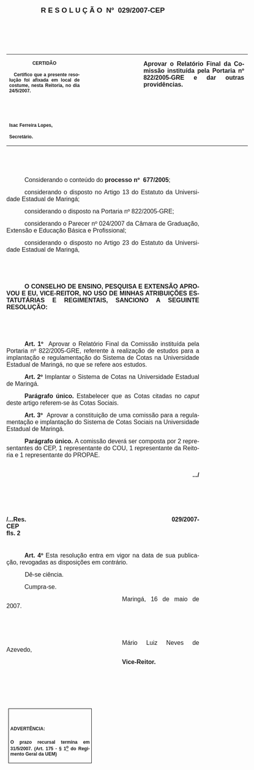 <body lang=PT-BR link=blue vlink=purple style='tab-interval:35.3pt'>

<div class=Section1>

<p class=MsoNormal align=center style='text-align:center'><b style='mso-bidi-font-weight:
normal'><span style='font-size:14.0pt;font-family:Arial'>R E S O L U Ç Ã O<span
style='mso-spacerun:yes'>  </span>Nº<span style='mso-spacerun:yes'>  </span>029/2007-CEP<o:p></o:p></span></b></p>

<p class=BodyText21><span style='font-size:10.0pt;font-family:Arial;mso-bidi-font-family:
"Times New Roman"'><o:p>&nbsp;</o:p></span></p>

<p class=BodyText21><span style='font-size:10.0pt;font-family:Arial;mso-bidi-font-family:
"Times New Roman"'><o:p>&nbsp;</o:p></span></p>

<p class=BodyText21><span style='font-size:10.0pt;font-family:Arial;mso-bidi-font-family:
"Times New Roman"'><o:p>&nbsp;</o:p></span></p>

<table class=MsoNormalTable border=0 cellspacing=0 cellpadding=0 width=631
 style='width:473.2pt;border-collapse:collapse;mso-padding-alt:0cm 5.4pt 0cm 5.4pt'>
 <tr style='mso-yfti-irow:0;mso-yfti-firstrow:yes;mso-yfti-lastrow:yes'>
  <td width=196 valign=top style='width:147.15pt;padding:0cm 5.4pt 0cm 5.4pt'>
  <p class=MsoNormal align=center style='text-align:center'><b
  style='mso-bidi-font-weight:normal'><span style='font-size:9.0pt;mso-bidi-font-size:
  10.0pt;font-family:Arial;mso-bidi-font-family:"Times New Roman"'>CERTIDÃO<o:p></o:p></span></b></p>
  <p class=MsoNormal style='text-align:justify'><b style='mso-bidi-font-weight:
  normal'><span style='font-size:9.0pt;mso-bidi-font-size:10.0pt;font-family:
  Arial;mso-bidi-font-family:"Times New Roman"'><span
  style='mso-spacerun:yes'>   </span>Certifico que a presente resolução foi
  afixada em local de costume, nesta Reitoria, no dia 24/5/2007.<o:p></o:p></span></b></p>
  <p class=MsoNormal><b style='mso-bidi-font-weight:normal'><span
  style='font-size:9.0pt;mso-bidi-font-size:10.0pt;font-family:Arial;
  mso-bidi-font-family:"Times New Roman"'><o:p>&nbsp;</o:p></span></b></p>
  <p class=MsoNormal><b style='mso-bidi-font-weight:normal'><span
  style='font-size:9.0pt;mso-bidi-font-size:10.0pt;font-family:Arial;
  mso-bidi-font-family:"Times New Roman"'><o:p>&nbsp;</o:p></span></b></p>
  <p class=MsoNormal><b style='mso-bidi-font-weight:normal'><span
  style='font-size:9.0pt;mso-bidi-font-size:10.0pt;font-family:Arial;
  mso-bidi-font-family:"Times New Roman"'>Isac Ferreira Lopes,<o:p></o:p></span></b></p>
  <p class=MsoNormal><b style='mso-bidi-font-weight:normal'><span
  style='font-size:9.0pt;mso-bidi-font-size:10.0pt;font-family:Arial;
  mso-bidi-font-family:"Times New Roman"'>Secretário.<o:p></o:p></span></b></p>
  </td>
  <td width=151 valign=top style='width:4.0cm;padding:0cm 5.4pt 0cm 5.4pt'>
  <p class=MsoNormal style='margin-right:-5.4pt'><b style='mso-bidi-font-weight:
  normal'><span style='font-size:11.0pt;mso-bidi-font-size:10.0pt;font-family:
  Arial;mso-bidi-font-family:"Times New Roman"'><o:p>&nbsp;</o:p></span></b></p>
  </td>
  <td width=284 valign=top style='width:212.65pt;padding:0cm 5.4pt 0cm 5.4pt'>
  <p class=MsoNormal style='margin-right:1.7pt;text-align:justify'><b
  style='mso-bidi-font-weight:normal'><span style='font-size:12.0pt;mso-bidi-font-size:
  10.0pt;font-family:Arial;mso-bidi-font-family:"Times New Roman"'>Aprovar o
  Relatório Final da Comissão instituída pela Portaria nº 822/2005-GRE e dar
  outras providências.<o:p></o:p></span></b></p>
  </td>
 </tr>
</table>

<p class=MsoNormal style='text-align:justify;text-indent:35.45pt'><span
style='font-size:12.0pt;mso-bidi-font-size:10.0pt;font-family:Arial;mso-bidi-font-family:
"Times New Roman"'><o:p>&nbsp;</o:p></span></p>

<p class=MsoNormal style='margin-bottom:3.0pt;text-align:justify;text-indent:
35.45pt;text-autospace:ideograph-other'><span style='font-size:12.0pt;
mso-bidi-font-size:10.0pt;font-family:Arial;mso-bidi-font-family:"Times New Roman"'><o:p>&nbsp;</o:p></span></p>

<p class=MsoNormal style='margin-bottom:3.0pt;text-align:justify;text-indent:
35.45pt;text-autospace:ideograph-other'><span style='font-size:12.0pt;
mso-bidi-font-size:10.0pt;font-family:Arial;mso-bidi-font-family:"Times New Roman"'>Considerando
o conteúdo do <b style='mso-bidi-font-weight:normal'>processo nº <span
style='mso-spacerun:yes'> </span>677/2005</b>;<o:p></o:p></span></p>

<p class=MsoNormal style='margin-bottom:3.0pt;text-align:justify;text-indent:
35.45pt;text-autospace:ideograph-other'><span style='font-size:12.0pt;
mso-bidi-font-size:10.0pt;font-family:Arial'>considerando o disposto no Artigo
13 do Estatuto da Universidade Estadual de Maringá;<o:p></o:p></span></p>

<p class=MsoNormal style='margin-bottom:3.0pt;text-align:justify;text-indent:
35.45pt;text-autospace:ideograph-other'><span style='font-size:12.0pt;
mso-bidi-font-size:10.0pt;font-family:Arial'>considerando o disposto na
Portaria nº 822/2005-GRE;<o:p></o:p></span></p>

<p class=MsoNormal style='margin-bottom:3.0pt;text-align:justify;text-indent:
35.45pt;text-autospace:ideograph-other'><span style='font-size:12.0pt;
mso-bidi-font-size:10.0pt;font-family:Arial'>considerando o Parecer nº 024/2007
da Câmara de Graduação, Extensão e Educação Básica e Profissional;<o:p></o:p></span></p>

<p class=MsoNormal style='margin-bottom:3.0pt;text-align:justify;text-indent:
35.45pt;text-autospace:ideograph-other'><span style='font-size:12.0pt;
mso-bidi-font-size:10.0pt;font-family:Arial'>considerando o disposto no Artigo
23 do Estatuto da Universidade Estadual de Maringá,<o:p></o:p></span></p>

<p class=MsoNormal style='margin-bottom:3.0pt;text-align:justify;text-indent:
35.45pt;text-autospace:ideograph-other'><span style='font-size:12.0pt;
mso-bidi-font-size:10.0pt;font-family:Arial'><o:p>&nbsp;</o:p></span></p>

<p class=MsoNormal style='margin-bottom:3.0pt;text-align:justify;text-indent:
35.45pt;text-autospace:ideograph-other'><span style='font-size:12.0pt;
mso-bidi-font-size:10.0pt;font-family:Arial'><o:p>&nbsp;</o:p></span></p>

<p class=MsoNormal style='margin-bottom:3.0pt;text-align:justify;text-indent:
35.45pt;text-autospace:ideograph-other'><b style='mso-bidi-font-weight:normal'><span
style='font-size:12.0pt;mso-bidi-font-size:10.0pt;font-family:Arial'>O CONSELHO
DE ENSINO, PESQUISA E EXTENSÃO APROVOU E EU, VICE-REITOR, NO USO DE MINHAS ATRIBUIÇÕES
ESTATUTÁRIAS E REGIMENTAIS, SANCIONO A SEGUINTE RESOLUÇÃO:<o:p></o:p></span></b></p>

<p class=MsoNormal style='margin-bottom:3.0pt;text-align:justify;text-indent:
35.45pt;text-autospace:ideograph-other'><span style='font-size:12.0pt;
mso-bidi-font-size:10.0pt;font-family:Arial'><o:p>&nbsp;</o:p></span></p>

<p class=MsoNormal style='margin-bottom:3.0pt;text-align:justify;text-indent:
35.45pt;text-autospace:ideograph-other'><span style='font-size:12.0pt;
mso-bidi-font-size:10.0pt;font-family:Arial'><o:p>&nbsp;</o:p></span></p>

<p class=MsoNormal style='margin-bottom:4.0pt;text-align:justify;text-indent:
35.45pt;text-autospace:ideograph-other'><b style='mso-bidi-font-weight:normal'><span
style='font-size:12.0pt;font-family:Arial'>Art. 1º</span></b><span
style='font-size:12.0pt;font-family:Arial'>&nbsp;&nbsp;</span><span
style='font-size:12.0pt;mso-bidi-font-size:10.0pt;font-family:Arial;mso-bidi-font-family:
"Times New Roman"'>Aprovar o Relatório Final da Comissão instituída pela
Portaria nº 822/2005-GRE, referente à realização de estudos para a implantação
e regulamentação do Sistema de Cotas na Universidade Estadual de Maringá, no
que se refere aos estudos.</span><span style='font-size:12.0pt;font-family:
Arial'><o:p></o:p></span></p>

<p class=MsoNormal style='margin-bottom:4.0pt;text-align:justify;text-indent:
35.45pt;text-autospace:ideograph-other'><b style='mso-bidi-font-weight:normal'><span
style='font-size:12.0pt;font-family:Arial'>Art. 2º </span></b><span
style='font-size:12.0pt;font-family:Arial'>Implantar o Sistema de Cotas na
Universidade Estadual de Maringá.<o:p></o:p></span></p>

<p class=MsoNormal style='margin-bottom:4.0pt;text-align:justify;text-indent:
35.45pt;text-autospace:ideograph-other'><b style='mso-bidi-font-weight:normal'><span
style='font-size:12.0pt;font-family:Arial'>Parágrafo único. </span></b><span
style='font-size:12.0pt;font-family:Arial'>Estabelecer que as Cotas citadas no <i
style='mso-bidi-font-style:normal'>caput</i> deste artigo referem-se às Cotas
Sociais.<o:p></o:p></span></p>

<p class=MsoNormal style='margin-bottom:4.0pt;text-align:justify;text-indent:
35.45pt;text-autospace:ideograph-other'><b style='mso-bidi-font-weight:normal'><span
style='font-size:12.0pt;font-family:Arial'>Art. 3º</span></b><span
style='font-size:12.0pt;font-family:Arial'>&nbsp;&nbsp;</span><span
style='font-size:12.0pt;mso-bidi-font-size:10.0pt;font-family:Arial;mso-bidi-font-family:
"Times New Roman"'>Aprovar a constituição de uma comissão para a regulamentação
e implantação do Sistema de Cotas Sociais na Universidade Estadual de Maringá.</span><span
style='font-size:12.0pt;font-family:Arial'><o:p></o:p></span></p>

<p class=MsoNormal style='margin-bottom:4.0pt;text-align:justify;text-indent:
35.45pt;text-autospace:ideograph-other'><b style='mso-bidi-font-weight:normal'><span
style='font-size:12.0pt;font-family:Arial'>Parágrafo único. </span></b><span
style='font-size:12.0pt;font-family:Arial'>A comissão deverá ser composta por 2
representantes do CEP, 1 representante do COU, 1 representante da Reitoria e 1
representante do PROPAE.<o:p></o:p></span></p>

<p class=MsoNormal style='margin-top:6.0pt;margin-right:0cm;margin-bottom:6.0pt;
margin-left:0cm;text-align:justify;text-indent:35.45pt;text-autospace:ideograph-other'><b
style='mso-bidi-font-weight:normal'><span style='font-size:12.0pt;font-family:
Arial'><o:p>&nbsp;</o:p></span></b></p>

<p class=MsoNormal align=right style='margin-top:6.0pt;margin-right:0cm;
margin-bottom:6.0pt;margin-left:0cm;text-align:right;text-indent:35.45pt;
text-autospace:ideograph-other'><b style='mso-bidi-font-weight:normal'><span
style='font-size:12.0pt;font-family:Arial'>.../<o:p></o:p></span></b></p>

<p class=MsoNormal align=right style='margin-top:6.0pt;margin-right:0cm;
margin-bottom:6.0pt;margin-left:0cm;text-align:right;text-indent:35.45pt;
text-autospace:ideograph-other'><b style='mso-bidi-font-weight:normal'><span
style='font-size:12.0pt;font-family:Arial'><o:p>&nbsp;</o:p></span></b></p>

<b style='mso-bidi-font-weight:normal'><span style='font-size:12.0pt;
font-family:Arial;mso-fareast-font-family:"Times New Roman";mso-ansi-language:
PT-BR;mso-fareast-language:EN-US;mso-bidi-language:AR-SA'><br clear=all
style='mso-special-character:line-break;page-break-before:always'>
</span></b>

<p class=MsoNormal style='margin-top:6.0pt;margin-right:0cm;margin-bottom:6.0pt;
margin-left:0cm;text-align:justify;text-indent:35.45pt;text-autospace:ideograph-other'><b
style='mso-bidi-font-weight:normal'><span style='font-size:12.0pt;font-family:
Arial'><o:p>&nbsp;</o:p></span></b></p>

<p class=MsoNormal style='margin-top:6.0pt;margin-right:0cm;margin-bottom:6.0pt;
margin-left:0cm;text-align:justify;text-autospace:ideograph-other'><b
style='mso-bidi-font-weight:normal'><span style='font-size:12.0pt;font-family:
Arial'>/...Res. 029/2007-CEP<span style='mso-tab-count:9'>                                                                                                     </span><span
style='mso-spacerun:yes'>     </span>fls. 2<o:p></o:p></span></b></p>

<p class=MsoNormal style='margin-top:6.0pt;margin-right:0cm;margin-bottom:6.0pt;
margin-left:0cm;text-align:justify;text-indent:35.45pt;text-autospace:ideograph-other'><b
style='mso-bidi-font-weight:normal'><span style='font-size:12.0pt;font-family:
Arial'><o:p>&nbsp;</o:p></span></b></p>

<p class=MsoNormal style='margin-bottom:4.0pt;text-align:justify;text-indent:
35.45pt;text-autospace:ideograph-other'><b style='mso-bidi-font-weight:normal'><span
style='font-size:12.0pt;font-family:Arial'>Art. 4º </span></b><span
style='font-size:12.0pt;font-family:Arial'>Esta resolução entra em vigor na
data de sua publicação, revogadas as disposições em contrário.<o:p></o:p></span></p>

<p class=MsoNormal style='text-align:justify;text-indent:36.0pt;text-autospace:
ideograph-other'><span style='font-size:12.0pt;font-family:Arial'>Dê-se
ciência.<o:p></o:p></span></p>

<p class=MsoNormal style='text-align:justify;text-indent:35.45pt'><span
style='font-size:12.0pt;font-family:Arial'>Cumpra-se.<o:p></o:p></span></p>

<p class=MsoNormal style='text-align:justify;text-indent:8.0cm'><span
style='font-size:12.0pt;mso-bidi-font-size:10.0pt;font-family:Arial;mso-bidi-font-family:
"Times New Roman"'>Maringá, 16 de maio de 2007.<o:p></o:p></span></p>

<p class=MsoNormal style='text-align:justify;text-indent:8.0cm'><b
style='mso-bidi-font-weight:normal'><span style='font-size:12.0pt;mso-bidi-font-size:
10.0pt;font-family:Arial;mso-bidi-font-family:"Times New Roman"'><o:p>&nbsp;</o:p></span></b></p>

<p class=MsoNormal style='text-align:justify;text-indent:8.0cm'><b
style='mso-bidi-font-weight:normal'><span style='font-size:12.0pt;mso-bidi-font-size:
10.0pt;font-family:Arial;mso-bidi-font-family:"Times New Roman"'><o:p>&nbsp;</o:p></span></b></p>

<p class=MsoNormal style='text-align:justify;text-indent:8.0cm'><span
style='font-size:12.0pt;font-family:Arial;mso-bidi-font-family:"Times New Roman"'>Mário
Luiz Neves de Azevedo,<o:p></o:p></span></p>

<p class=MsoNormal style='text-align:justify;text-indent:8.0cm;tab-stops:8.0cm 276.45pt'><b
style='mso-bidi-font-weight:normal'><span style='font-size:12.0pt;font-family:
Arial;mso-bidi-font-family:"Times New Roman"'>Vice-Reitor.<o:p></o:p></span></b></p>

<p class=MsoNormal style='text-align:justify;text-indent:8.0cm;tab-stops:8.0cm 276.45pt'><b
style='mso-bidi-font-weight:normal'><span style='font-size:12.0pt;font-family:
Arial;mso-bidi-font-family:"Times New Roman"'><o:p>&nbsp;</o:p></span></b></p>

<p class=MsoNormal style='text-align:justify;text-indent:8.0cm;tab-stops:8.0cm 276.45pt'><b
style='mso-bidi-font-weight:normal'><span style='font-size:12.0pt;font-family:
Arial;mso-bidi-font-family:"Times New Roman"'><o:p>&nbsp;</o:p></span></b></p>

<p class=MsoNormal style='text-align:justify;text-indent:8.0cm;tab-stops:8.0cm 276.45pt'><b
style='mso-bidi-font-weight:normal'><span style='font-size:12.0pt;font-family:
Arial;mso-bidi-font-family:"Times New Roman"'><o:p>&nbsp;</o:p></span></b></p>

<table class=MsoNormalTable border=1 cellspacing=0 cellpadding=0
 style='margin-left:3.5pt;border-collapse:collapse;border:none;mso-border-alt:
 solid windowtext .5pt;mso-padding-alt:0cm 3.5pt 0cm 3.5pt;mso-border-insideh:
 .5pt solid windowtext;mso-border-insidev:.5pt solid windowtext'>
 <tr style='mso-yfti-irow:0;mso-yfti-firstrow:yes;mso-yfti-lastrow:yes'>
  <td width=207 valign=top style='width:155.6pt;border:solid windowtext 1.0pt;
  mso-border-alt:solid windowtext .5pt;padding:0cm 3.5pt 0cm 3.5pt'>
  <h1><span style='font-size:9.0pt;mso-bidi-font-size:10.0pt;font-family:Arial;
  mso-bidi-font-family:"Times New Roman"'>ADVERTÊNCIA:<o:p></o:p></span></h1>
  <p class=MsoNormal style='text-align:justify'><b style='mso-bidi-font-weight:
  normal'><span style='font-size:9.0pt;mso-bidi-font-size:10.0pt;font-family:
  Arial;mso-bidi-font-family:"Times New Roman"'>O prazo recursal termina em 31/5/2007.
  (Art. 175 - § 1<u><sup>o</sup></u> do Regimento Geral da UEM)</span></b><span
  style='font-size:9.0pt;mso-bidi-font-size:10.0pt;font-family:Arial;
  mso-bidi-font-family:"Times New Roman"'><o:p></o:p></span></p>
  </td>
 </tr>
</table>

<p class=MsoNormal style='margin-left:63.8pt;text-indent:-63.8pt'><b
style='mso-bidi-font-weight:normal'><span style='font-size:12.0pt;font-family:
Arial'><o:p>&nbsp;</o:p></span></b></p>

</div>

</body>
